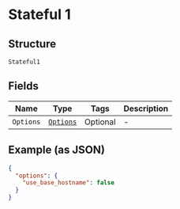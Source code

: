 
# Stateful 1

## Structure

`Stateful1`

## Fields

| Name | Type | Tags | Description |
|  --- | --- | --- | --- |
| `Options` | [`Options`](../../doc/models/options.md) | Optional | - |

## Example (as JSON)

```json
{
  "options": {
    "use_base_hostname": false
  }
}
```

